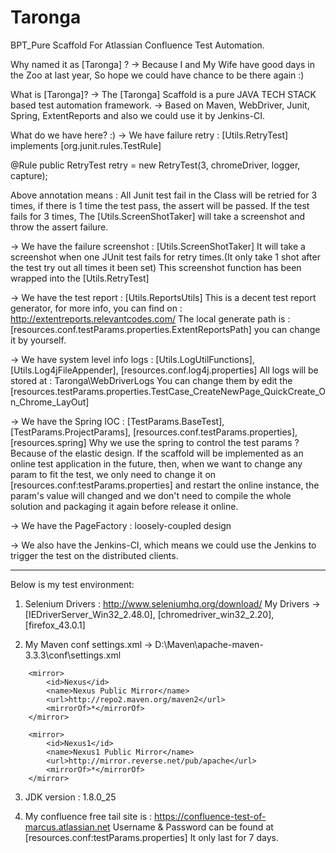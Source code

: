 # Taronga
BPT_Pure Scaffold For Atlassian Confluence Test Automation.

Why named it as [Taronga] ?
-> Because I and My Wife have good days in the Zoo at last year, So hope we could have chance to be there again :)

What is [Taronga]?
-> The [Taronga] Scaffold is a pure JAVA TECH STACK based test automation framework.
-> Based on Maven, WebDriver, Junit, Spring, ExtentReports and also we could use it by Jenkins-CI.

What do we have here? :)
-> We have failure retry : [Utils.RetryTest] implements [org.junit.rules.TestRule]

@Rule
public RetryTest retry = new RetryTest(3, chromeDriver, logger, capture);

Above annotation means : All Junit test fail in the Class will be retried for 3 times,
if there is 1 time the test pass, the assert will be passed. If the test fails for 3 times,
The [Utils.ScreenShotTaker] will take a screenshot and throw the assert failure.

-> We have the failure screenshot : [Utils.ScreenShotTaker]
It will take a screenshot when one JUnit test fails for retry times.(It only take 1 shot after the test try out all times it been set)
This screenshot function has been wrapped into the [Utils.RetryTest]

-> We have the test report : [Utils.ReportsUtils]
This is a decent test report generator, for more info, you can find on : http://extentreports.relevantcodes.com/
The local generate path is : [resources.conf.testParams.properties.ExtentReportsPath] you can change it by yourself.

-> We have system level info logs : [Utils.LogUtilFunctions], [Utils.Log4jFileAppender], [resources.conf.log4j.properties]
All logs will be stored at : Taronga\WebDriverLogs
You can change them by edit the [resources.testParams.properties.TestCase_CreateNewPage_QuickCreate_On_Chrome_LayOut]

-> We have the Spring IOC : [TestParams.BaseTest], [TestParams.ProjectParams], [resources.conf.testParams.properties], [resources.spring]
Why we use the spring to control the test params ? Because of the elastic design.
If the scaffold will be implemented as an online test application in the future,
then, when we want to change any param to fit the test,
we only need to change it on [resources.conf:testParams.properties] and restart the online instance,
the param's value will changed and we don't need to compile the whole solution and packaging it again before release it online.

-> We have the PageFactory : loosely-coupled design

-> We also have the Jenkins-CI, which means we could use the Jenkins to trigger the test on the distributed clients.

*****************************************************************************************************************************************

Below is my test environment:
1. Selenium Drivers : http://www.seleniumhq.org/download/
My Drivers -> [IEDriverServer_Win32_2.48.0], [chromedriver_win32_2.20], [firefox_43.0.1]

2. My Maven conf settings.xml -> D:\Maven\apache-maven-3.3.3\conf\settings.xml
<mirrors>

		<mirror>
      		<id>Nexus</id>
      		<name>Nexus Public Mirror</name>
      		<url>http://repo2.maven.org/maven2</url>
      		<mirrorOf>*</mirrorOf>
     	</mirror>

     	<mirror>
      		<id>Nexus1</id>
      		<name>Nexus1 Public Mirror</name>
      		<url>http://mirror.reverse.net/pub/apache</url>
      		<mirrorOf>*</mirrorOf>
     	</mirror>

</mirrors>

3. JDK version : 1.8.0_25

4. My confluence free tail site is : https://confluence-test-of-marcus.atlassian.net
Username & Password can be found at [resources.conf:testParams.properties]
It only last for 7 days.
